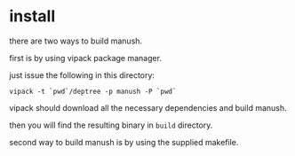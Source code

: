 

install
============

there are two ways to build manush.

first is by using vipack package manager.

just issue the following in this directory:

```
vipack -t `pwd`/deptree -p manush -P `pwd`
```

vipack should download all the necessary dependencies and build manush.

then you will find the resulting binary in `build` directory.

second way to build manush is by using the supplied makefile.

